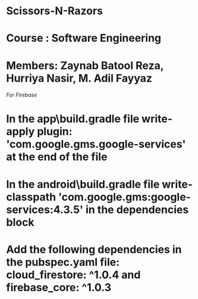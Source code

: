 # Scissors-N-Razors
# Course : Software Engineering
# Members: Zaynab Batool Reza, Hurriya Nasir, M. Adil Fayyaz


######   For Firebase ######
# In the app\build.gradle file write- apply plugin: 'com.google.gms.google-services'   at the end of the file
# In the android\build.gradle file write- classpath 'com.google.gms:google-services:4.3.5' in the dependencies block
# Add the following dependencies in the pubspec.yaml file: cloud_firestore: ^1.0.4 and firebase_core: ^1.0.3
